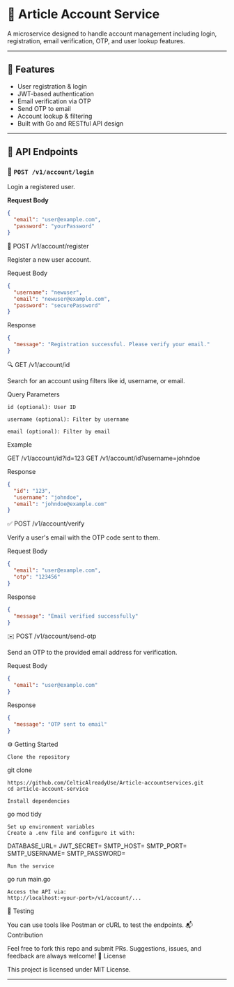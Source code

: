 # 📘 Article Account Service

A microservice designed to handle account management including login, registration, email verification, OTP, and user lookup features.

---

## 🚀 Features

- User registration & login
- JWT-based authentication
- Email verification via OTP
- Send OTP to email
- Account lookup & filtering
- Built with Go and RESTful API design

---

## 📂 API Endpoints

### 🔐 `POST /v1/account/login`

Login a registered user.

**Request Body**
```json
{
  "email": "user@example.com",
  "password": "yourPassword"
}
```
📝 POST /v1/account/register

Register a new user account.

Request Body
```json
{
  "username": "newuser",
  "email": "newuser@example.com",
  "password": "securePassword"
}
```
Response
```json
{
  "message": "Registration successful. Please verify your email."
}
```
🔍 GET /v1/account/id

Search for an account using filters like id, username, or email.

Query Parameters

    id (optional): User ID

    username (optional): Filter by username

    email (optional): Filter by email

Example

GET /v1/account/id?id=123
GET /v1/account/id?username=johndoe

Response
```json
{
  "id": "123",
  "username": "johndoe",
  "email": "johndoe@example.com"
}
```
✅ POST /v1/account/verify

Verify a user's email with the OTP code sent to them.

Request Body
```json
{
  "email": "user@example.com",
  "otp": "123456"
}
```
Response
```json
{
  "message": "Email verified successfully"
}
```
✉️ POST /v1/account/send-otp

Send an OTP to the provided email address for verification.

Request Body
```json
{
  "email": "user@example.com"
}
```
Response
```json
{
  "message": "OTP sent to email"
}
```
⚙️ Getting Started

    Clone the repository

git clone
```
https://github.com/CelticAlreadyUse/Article-accountservices.git
cd article-account-service
```

    Install dependencies

go mod tidy

    Set up environment variables
    Create a .env file and configure it with:

DATABASE_URL=
JWT_SECRET=
SMTP_HOST=
SMTP_PORT=
SMTP_USERNAME=
SMTP_PASSWORD=

    Run the service

go run main.go

    Access the API via:
    http://localhost:<your-port>/v1/account/...

🧪 Testing

You can use tools like Postman or cURL to test the endpoints.
📬 Contribution

Feel free to fork this repo and submit PRs. Suggestions, issues, and feedback are always welcome!
📄 License

This project is licensed under MIT License.

---

